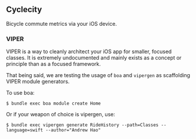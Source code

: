 Cyclecity
---------

Bicycle commute metrics via your iOS device.

### VIPER

VIPER is a way to cleanly architect your iOS app for smaller, focused
classes. It is extremely undocumented and mainly exists as a concept or
principle than as a focused framework.

That being said, we are testing the usage of `boa` and `vipergen` as
scaffolding VIPER module generators.

To use boa:

    $ bundle exec boa module create Home

Or if your weapon of choice is vipergen, use:

    $ bundle exec vipergen generate RideHistory --path=Classes --language=swift --author="Andrew Hao"
